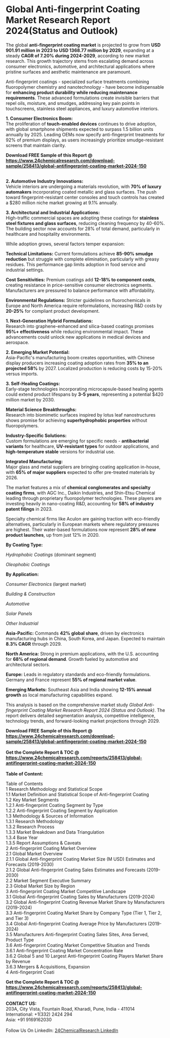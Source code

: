 <h1>Global Anti-fingerprint Coating Market Research Report 2024(Status and Outlook)</h1><p>The global <strong>anti-fingerprint coating market</strong> is projected to grow from <strong>USD 901.91 million in 2023 to USD 1368.77 million by 2029</strong>, expanding at a steady <strong>CAGR of 7.20% during 2024-2029</strong>, according to new market research. This growth trajectory stems from escalating demand across consumer electronics, automotive, and architectural applications where pristine surfaces and aesthetic maintenance are paramount.</p><p>Anti-fingerprint coatings - specialized surface treatments combining fluoropolymer chemistry and nanotechnology - have become indispensable for <strong>enhancing product durability while reducing maintenance requirements</strong>. These advanced formulations create invisible barriers that repel oils, moisture, and smudges, addressing key pain points in touchscreens, stainless steel appliances, and luxury automotive interiors.</p><p><strong>1. Consumer Electronics Boom:</strong><br>
The proliferation of <strong>touch-enabled devices</strong> continues to drive adoption, with global smartphone shipments expected to surpass 1.5 billion units annually by 2025. Leading OEMs now specify anti-fingerprint treatments for 92% of premium displays, as users increasingly prioritize smudge-resistant screens that maintain clarity.</p><div><b>Download FREE Sample of this Report @ 
            <a href="https://www.24chemicalresearch.com/download-sample/258413/global-antifingerprint-coating-market-2024-150">
            https://www.24chemicalresearch.com/download-sample/258413/global-antifingerprint-coating-market-2024-150</a></b></div><br><p><strong>2. Automotive Industry Innovations:</strong><br>
Vehicle interiors are undergoing a materials revolution, with <strong>70% of luxury automakers</strong> incorporating coated metallic and glass surfaces. The push toward fingerprint-resistant center consoles and touch controls has created a $280 million niche market growing at 9.1% annually.</p><p><strong>3. Architectural and Industrial Applications:</strong><br>
High-traffic commercial spaces are adopting these coatings for <strong>stainless steel fixtures and glass surfaces</strong>, reducing cleaning frequency by 40-60%. The building sector now accounts for 28% of total demand, particularly in healthcare and hospitality environments.</p><p>While adoption grows, several factors temper expansion:</p><p><strong>Technical Limitations:</strong> Current formulations achieve <strong>85-90% smudge reduction</strong> but struggle with complete elimination, particularly with greasy residues. This performance gap limits adoption in food service and industrial settings.</p><p><strong>Cost Sensitivities:</strong> Premium coatings add <strong>12-18% to component costs</strong>, creating resistance in price-sensitive consumer electronics segments. Manufacturers are pressured to balance performance with affordability.</p><p><strong>Environmental Regulations:</strong> Stricter guidelines on fluorochemicals in Europe and North America require reformulations, increasing R&amp;D costs by <strong>20-25%</strong> for compliant product development.</p><p><strong>1. Next-Generation Hybrid Formulations:</strong><br>
Research into graphene-enhanced and silica-based coatings promises <strong>95%+ effectiveness</strong> while reducing environmental impact. These advancements could unlock new applications in medical devices and aerospace.</p><p><strong>2. Emerging Market Potential:</strong><br>
Asia-Pacific's manufacturing boom creates opportunities, with Chinese display producers increasing coating adoption rates from <strong>35% to an projected 58%</strong> by 2027. Localized production is reducing costs by 15-20% versus imports.</p><p><strong>3. Self-Healing Coatings:</strong><br>
Early-stage technologies incorporating microcapsule-based healing agents could extend product lifespans by <strong>3-5 years</strong>, representing a potential $420 million market by 2030.</p><p><strong>Material Science Breakthroughs:</strong><br>
	Research into biomimetic surfaces inspired by lotus leaf nanostructures shows promise for achieving <strong>superhydrophobic properties</strong> without fluoropolymers.</p><p><strong>Industry-Specific Solutions:</strong><br>
	Custom formulations are emerging for specific needs - <strong>antibacterial variants</strong> for healthcare, <strong>UV-resistant types</strong> for outdoor applications, and <strong>high-temperature stable</strong> versions for industrial use.</p><p><strong>Integrated Manufacturing:</strong><br>
	Major glass and metal suppliers are bringing coating application in-house, with <strong>65% of major suppliers</strong> expected to offer pre-treated materials by 2026.</p><p>The market features a mix of <strong>chemical conglomerates and specialty coating firms</strong>, with AGC Inc., Daikin Industries, and Shin-Etsu Chemical leading through proprietary fluoropolymer technologies. These players are investing heavily in nano-coating R&amp;D, accounting for <strong>58% of industry patent filings</strong> in 2023.</p><p>Specialty chemical firms like Aculon are gaining traction with eco-friendly alternatives, particularly in European markets where regulatory pressures are highest. Their water-based formulations now represent <strong>28% of new product launches</strong>, up from just 12% in 2020.</p><p><strong>By Coating Type:</strong></p><p><em>Hydrophobic Coatings</em> (dominant segment)</p><p><em>Oleophobic Coatings</em></p><p><strong>By Application:</strong></p><p><em>Consumer Electronics</em> (largest market)</p><p><em>Building &amp; Construction</em></p><p><em>Automotive</em></p><p><em>Solar Panels</em></p><p><em>Other Industrial</em></p><p><strong>Asia-Pacific:</strong> Commands <strong>42% global share</strong>, driven by electronics manufacturing hubs in China, South Korea, and Japan. Expected to maintain <strong>8.3% CAGR</strong> through 2029.</p><p><strong>North America:</strong> Strong in premium applications, with the U.S. accounting for <strong>68% of regional demand</strong>. Growth fueled by automotive and architectural sectors.</p><p><strong>Europe:</strong> Leads in regulatory standards and eco-friendly formulations. Germany and France represent <strong>55% of regional market value</strong>.</p><p><strong>Emerging Markets:</strong> Southeast Asia and India showing <strong>12-15% annual growth</strong> as local manufacturing capabilities expand.</p><p>This analysis is based on the comprehensive market study <em>Global Anti-fingerprint Coating Market Research Report 2024 (Status and Outlook)</em>. The report delivers detailed segmentation analysis, competitive intelligence, technology trends, and forward-looking market projections through 2029.</p><div><b>Download FREE Sample of this Report @ 
            <a href="https://www.24chemicalresearch.com/download-sample/258413/global-antifingerprint-coating-market-2024-150">
            https://www.24chemicalresearch.com/download-sample/258413/global-antifingerprint-coating-market-2024-150</a></b></div><br><div><b>Get the Complete Report & TOC @ 
            <a href="https://www.24chemicalresearch.com/reports/258413/global-antifingerprint-coating-market-2024-150">
            https://www.24chemicalresearch.com/reports/258413/global-antifingerprint-coating-market-2024-150</a></b></div><br>
            <b>Table of Content:</b><p>Table of Contents<br />
1 Research Methodology and Statistical Scope<br />
1.1 Market Definition and Statistical Scope of Anti-fingerprint Coating<br />
1.2 Key Market Segments<br />
1.2.1 Anti-fingerprint Coating Segment by Type<br />
1.2.2 Anti-fingerprint Coating Segment by Application<br />
1.3 Methodology & Sources of Information<br />
1.3.1 Research Methodology<br />
1.3.2 Research Process<br />
1.3.3 Market Breakdown and Data Triangulation<br />
1.3.4 Base Year<br />
1.3.5 Report Assumptions & Caveats<br />
2 Anti-fingerprint Coating Market Overview<br />
2.1 Global Market Overview<br />
2.1.1 Global Anti-fingerprint Coating Market Size (M USD) Estimates and Forecasts (2019-2030)<br />
2.1.2 Global Anti-fingerprint Coating Sales Estimates and Forecasts (2019-2030)<br />
2.2 Market Segment Executive Summary<br />
2.3 Global Market Size by Region<br />
3 Anti-fingerprint Coating Market Competitive Landscape<br />
3.1 Global Anti-fingerprint Coating Sales by Manufacturers (2019-2024)<br />
3.2 Global Anti-fingerprint Coating Revenue Market Share by Manufacturers (2019-2024)<br />
3.3 Anti-fingerprint Coating Market Share by Company Type (Tier 1, Tier 2, and Tier 3)<br />
3.4 Global Anti-fingerprint Coating Average Price by Manufacturers (2019-2024)<br />
3.5 Manufacturers Anti-fingerprint Coating Sales Sites, Area Served, Product Type<br />
3.6 Anti-fingerprint Coating Market Competitive Situation and Trends<br />
3.6.1 Anti-fingerprint Coating Market Concentration Rate<br />
3.6.2 Global 5 and 10 Largest Anti-fingerprint Coating Players Market Share by Revenue<br />
3.6.3 Mergers & Acquisitions, Expansion<br />
4 Anti-fingerprint Coati</p><div><b>Get the Complete Report & TOC @ 
            <a href="https://www.24chemicalresearch.com/reports/258413/global-antifingerprint-coating-market-2024-150">
            https://www.24chemicalresearch.com/reports/258413/global-antifingerprint-coating-market-2024-150</a></b></div><br><b>CONTACT US:</b><br>
            203A, City Vista, Fountain Road, Kharadi, Pune, India - 411014<br>
            International: +1(332) 2424 294<br>
            Asia: +91 9169162030 <br><br>
            Follow Us On LinkedIn: <a href="https://www.linkedin.com/company/24chemicalresearch/">24ChemicalResearch LinkedIn</a>